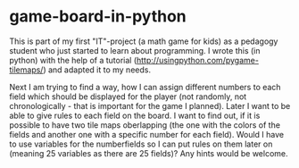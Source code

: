 # game-board-in-python
This is part of my first "IT"-project (a math game for kids) as a pedagogy student  who just started to learn about programming. I wrote this (in python) with the help of a tutorial (http://usingpython.com/pygame-tilemaps/) and adapted it to my needs.

Next I am trying to find a way, how I can assign different numbers to each field which should be displayed for the player (not randomly, not chronologically - that is important for the game I planned). Later I want to be able to give rules to each field on the board. I want to find out, if it is possible to have two tile maps oberlapping (the one with the colors of the fields and another one with a specific number for each field). Would I have to use variables for the numberfields so I can put rules on them later on (meaning 25 variables as there are 25 fields)? Any hints would be welcome.
